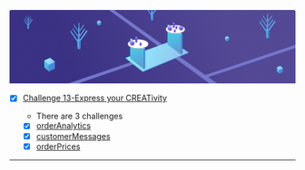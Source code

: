 ![dsa](13%20-%20Express%20your%20CREATivity.png)

- [x] [Challenge 13-Express your CREATivity]()
  
  - There are 3 challenges
  - [x] [orderAnalytics]()
  - [x] [customerMessages]()
  - [x] [orderPrices]()

-------------
